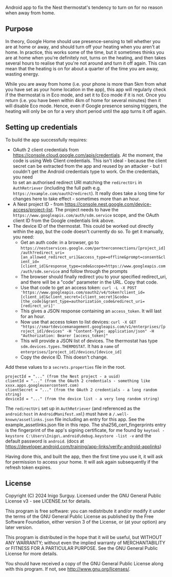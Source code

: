 Android app to fix the Nest thermostat's tendency to turn on for no reason when away from home.

## Purpose

In theory, Google Home should use presence-sensing to tell whether you are at home or away, and should
turn off your heating when you aren't at home. In practice, this works some of the time, but it sometimes
thinks you are at home when you're definitely not, turns on the heating, and then takes several hours to
realise that you're not around and turn it off again. This can mean that the heating is on for about
a quarter of the time you are away, wasting energy.

While you are away from home (i.e. your phone is more than 5km from what you have set as your home location
in the app), this app will regularly check if the thermostat is in Eco mode, and set it to Eco mode if it is
not. Once you return (i.e. you have been within 4km of home for several minutes) then it will disable Eco mode.
Hence, even if Google presence sensing triggers, the heating will only be on for a very short period
until the app turns it off again.

## Setting up credentials

To build the app successfully requires:

* OAuth 2 client credentials from https://console.cloud.google.com/apis/credentials. At the moment, the code is
  using Web Client credentials. This isn't ideal - because the client secret can be extracted from the app and 
  reused by an attacker - but I couldn't get the Android credentials type to work. On the credentials, you need  
  to set an authorised redirect URI matching the `redirectUri` in `AuthRetriever` (including the full path e.g. 
  `https://example.com/oauth2redirect`). It really does take a long time for changes here to take effect - 
  sometimes more than an hour.
* A Nest project ID - from https://console.nest.google.com/device-access/project-list. The project needs to have 
  the `https://www.googleapis.com/auth/sdm.service` scope, and the OAuth client ID from the Google credentials link above.
* The device ID of the thermostat. This could be worked out directly within the app, but the code doesn't currently 
  do so. To get it manually, you need:
  * Get an auth code: in a browser, go to `https://nestservices.google.com/partnerconnections/[project_id]/auth?redirect_uri=[an_allowed_redirect_uri]&access_type=offline&prompt=consent&client_id=[client_id]&response_type=code&scope=https://www.googleapis.com/auth/sdm.service`
    and follow through the prompts
  * The browser should finally redirect you to your specified redirect_uri, and there will be a "code" parameter in the URL. Copy that code.
  * Use that code to get an access token: `curl -L -X POST 'https://www.googleapis.com/oauth2/v4/token?client_id=[client_id]&client_secret=[client_secret]&code=[the_code]&grant_type=authorization_code&redirect_uri=[redirect_uri]'`
  * This gives a JSON response containing an `access_token`. It will last for an hour.
  * Now use that access token to list devices: `curl -X GET "https://smartdevicemanagement.googleapis.com/v1/enterprises/[project_id]/devices" -H "Content-Type: application/json" -H "Authorization: Bearer [access_token]"`
  * This will provide a JSON list of devices. The thermostat has type `sdm.devices.types.THERMOSTAT`. It has a `name` of `enterprises/[project_id]/devices/[device_id]`
  * Copy the device ID. This doesn't change.

Add these values to a `secrets.properties` file in the root.

    projectId = "..." (from the Nest project - a uuid)
    clientId = "..." (from the OAuth 2 credentials - something like xxxx.apps.googleusercontent.com)
    clientSecret = "..." (from the OAuth 2 credentials - a long random string)
    deviceId = "..." (from the device list - a very long random string)

The `redirectUri` set up in `AuthRetriever` (and referenced as the `android:host` in `AndroidManifest.xml`) must
have a `/.well-known/assetlinks.json` file including an entry for this app. See the example_assetlinks.json
file in this repo. The sha256_cert_fingerprints entry is the fingerprint of the app's signing certificate, 
for me found by `keytool -keystore C:\Users\Inigo\.android\debug.keystore -list -v` and the default password
is `android`. (docs at https://developer.android.com/training/app-links/verify-android-applinks)

Having done this, and built the app, then the first time you use it, it will ask for permission to access your home.
It will ask again subsequently if the refresh token expires.

## License

Copyright (C) 2024 Inigo Surguy. Licensed under the GNU General Public License v3 - see LICENSE.txt for details.

This program is free software: you can redistribute it and/or modify
it under the terms of the GNU General Public License as published by
the Free Software Foundation, either version 3 of the License, or
(at your option) any later version.

This program is distributed in the hope that it will be useful,
but WITHOUT ANY WARRANTY; without even the implied warranty of
MERCHANTABILITY or FITNESS FOR A PARTICULAR PURPOSE.  See the
GNU General Public License for more details.

You should have received a copy of the GNU General Public License
along with this program.  If not, see <http://www.gnu.org/licenses/>.